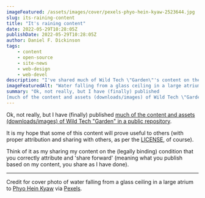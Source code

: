 ```yaml
---
imageFeatured: /assets/images/cover/pexels-phyo-hein-kyaw-2523644.jpg
slug: its-raining-content
title: "It's raining content"
date: 2022-05-29T10:28:05Z
publishDate: 2022-05-29T10:28:05Z
author: Daniel F. Dickinson
tags:
    - content
    - open-source
    - site-news
    - web-design
    - web-devel
description: "I've shared much of Wild Tech \"Garden\"'s content on the condition you correctly attribute and 'share forward'"
imageFeaturedAlt: "Water falling from a glass ceiling in a large atrium"
summary: "Ok, not really, but I have (finally) published
[much of the content and assets (downloads/images) of Wild Tech \"Garden\" in a public repository](https://github.com/danielfdickinson/wildtechgarden-public/)."
---
```


Ok, not really, but I have (finally) published
[much of the content and assets (downloads/images) of Wild Tech "Garden" in a public repository](https://github.com/danielfdickinson/wildtechgarden-public/).

It is my hope that some of this content will prove useful to others (with proper
attribution and sharing with others, as per the [LICENSE](https://github.com/danielfdickinson/wildtechgarden-public/blob/main/LICENSE), of course).

Think of it as my sharing my content on the (legally binding) condition that you correctly attribute and 'share forward' (meaning what you publish based on
my content, you share as I have done).

--------

Credit for cover photo of water falling from a glass ceiling in a large atrium to [Phyo Hein Kyaw](https://www.pexels.com/@phyo-hein-kyaw-305378?utm_content=attributionCopyText&utm_medium=referral&utm_source=pexels) via [Pexels](https://www.pexels.com/photo/water-falling-from-glass-ceiling-2523644/?utm_content=attributionCopyText&utm_medium=referral&utm_source=pexels).
